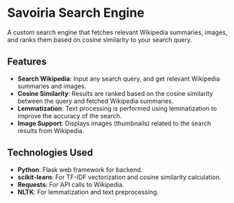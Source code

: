 # **Savoiria Search Engine**

A custom search engine that fetches relevant Wikipedia summaries, images, and ranks them based on cosine similarity to your search query.

## **Features**

- **Search Wikipedia**: Input any search query, and get relevant Wikipedia summaries and images.
- **Cosine Similarity**: Results are ranked based on the cosine similarity between the query and fetched Wikipedia summaries.
- **Lemmatization**: Text processing is performed using lemmatization to improve the accuracy of the search.
- **Image Support**: Displays images (thumbnails) related to the search results from Wikipedia.

## **Technologies Used**

- **Python**: Flask web framework for backend.
- **scikit-learn**: For TF-IDF vectorization and cosine similarity calculation.
- **Requests**: For API calls to Wikipedia.
- **NLTK**: For lemmatization and text preprocessing.



